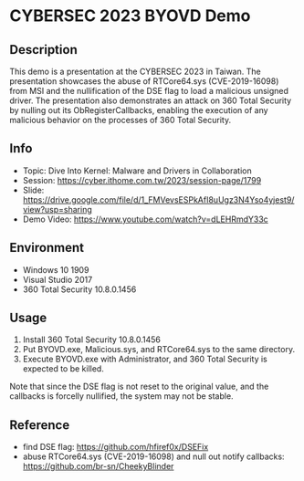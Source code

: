# CYBERSEC 2023 BYOVD Demo

## Description
This demo is a presentation at the CYBERSEC 2023 in Taiwan. The presentation showcases the abuse of RTCore64.sys (CVE-2019-16098) from MSI and the nullification of the DSE flag to load a malicious unsigned driver. The presentation also demonstrates an attack on 360 Total Security by nulling out its ObRegisterCallbacks, enabling the execution of any malicious behavior on the processes of 360 Total Security.

## Info
* Topic: Dive Into Kernel: Malware and Drivers in Collaboration
* Session: https://cyber.ithome.com.tw/2023/session-page/1799
* Slide: https://drive.google.com/file/d/1_FMVevsESPkAfI8uUgz3N4Yso4yjest9/view?usp=sharing
* Demo Video: https://www.youtube.com/watch?v=dLEHRmdY33c

## Environment
* Windows 10 1909
* Visual Studio 2017
* 360 Total Security 10.8.0.1456

## Usage
1. Install 360 Total Security 10.8.0.1456
2. Put BYOVD.exe, Malicious.sys, and RTCore64.sys to the same directory.
3. Execute BYOVD.exe with Administrator, and 360 Total Security is expected to be killed.

Note that since the DSE flag is not reset to the original value, and the callbacks is forcelly nullified, the system may not be stable.

## Reference
* find DSE flag: https://github.com/hfiref0x/DSEFix
* abuse RTCore64.sys (CVE-2019-16098) and null out notify callbacks: https://github.com/br-sn/CheekyBlinder
